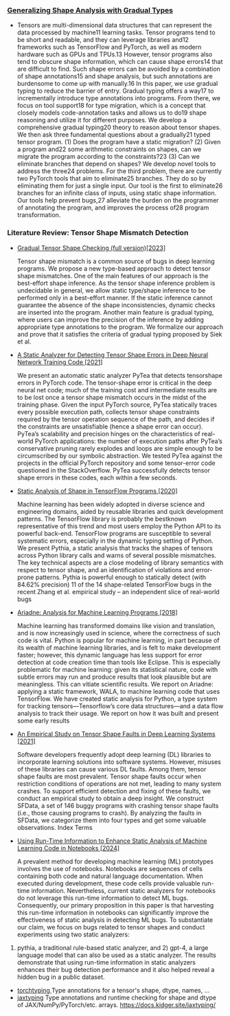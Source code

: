 ### [Generalizing Shape Analysis with Gradual Types](https://web.cs.ucla.edu/~palsberg/paper/ecoop24.pdf)

- Tensors are multi-dimensional data structures that can represent the data processed by machine11
  learning tasks. Tensor programs tend to be short and readable, and they can leverage libraries and12
  frameworks such as TensorFlow and PyTorch, as well as modern hardware such as GPUs and TPUs.13
  However, tensor programs also tend to obscure shape information, which can cause shape errors14
  that are difficult to find. Such shape errors can be avoided by a combination of shape annotations15
  and shape analysis, but such annotations are burdensome to come up with manually.16
  In this paper, we use gradual typing to reduce the barrier of entry. Gradual typing offers a way17
  to incrementally introduce type annotations into programs. From there, we focus on tool support18
  for type migration, which is a concept that closely models code-annotation tasks and allows us to do19
  shape reasoning and utilize it for different purposes. We develop a comprehensive gradual typing20
  theory to reason about tensor shapes. We then ask three fundamental questions about a gradually21
  typed tensor program. (1) Does the program have a static migration? (2) Given a program and22
  some arithmetic constraints on shapes, can we migrate the program according to the constraints?23
  (3) Can we eliminate branches that depend on shapes? We develop novel tools to address the three24
  problems. For the third problem, there are currently two PyTorch tools that aim to eliminate25
  branches. They do so by eliminating them for just a single input. Our tool is the first to eliminate26
  branches for an infinite class of inputs, using static shape information. Our tools help prevent bugs,27
  alleviate the burden on the programmer of annotating the program, and improves the process of28
  program transformation.

### Literature Review: Tensor Shape Mismatch Detection

- [Gradual Tensor Shape Checking (full version)[2023]](https://arxiv.org/pdf/2203.08402)

  Tensor shape mismatch is a common source of bugs in deep
  learning programs. We propose a new type-based approach to detect
  tensor shape mismatches. One of the main features of our approach is
  the best-effort shape inference. As the tensor shape inference problem
  is undecidable in general, we allow static type/shape inference to be
  performed only in a best-effort manner. If the static inference cannot
  guarantee the absence of the shape inconsistencies, dynamic checks are
  inserted into the program. Another main feature is gradual typing, where
  users can improve the precision of the inference by adding appropriate
  type annotations to the program. We formalize our approach and prove
  that it satisfies the criteria of gradual typing proposed by Siek et al.

- [A Static Analyzer for Detecting Tensor Shape Errors in Deep Neural Network Training Code [2021]](https://sf.snu.ac.kr/publications/pytea.pdf)

  We present an automatic static analyzer PyTea that detects tensorshape errors in PyTorch code. The tensor-shape error is critical in
  the deep neural net code; much of the training cost and intermediate results are to be lost once a tensor shape mismatch occurs in
  the midst of the training phase. Given the input PyTorch source,
  PyTea statically traces every possible execution path, collects tensor
  shape constraints required by the tensor operation sequence of the
  path, and decides if the constraints are unsatisfiable (hence a shape
  error can occur). PyTea’s scalability and precision hinges on the
  characteristics of real-world PyTorch applications: the number of
  execution paths after PyTea’s conservative pruning rarely explodes
  and loops are simple enough to be circumscribed by our symbolic
  abstraction. We tested PyTea against the projects in the official
  PyTorch repository and some tensor-error code questioned in the
  StackOverflow. PyTea successfully detects tensor shape errors in
  these codes, each within a few seconds.

- [Static Analysis of Shape in TensorFlow Programs [2020]](https://drops.dagstuhl.de/storage/00lipics/lipics-vol166-ecoop2020/LIPIcs.ECOOP.2020.15/LIPIcs.ECOOP.2020.15.pdf)

  Machine learning has been widely adopted in diverse science and engineering domains, aided by
  reusable libraries and quick development patterns. The TensorFlow library is probably the bestknown representative of this trend and most users employ the Python API to its powerful back-end.
  TensorFlow programs are susceptible to several systematic errors, especially in the dynamic typing
  setting of Python. We present Pythia, a static analysis that tracks the shapes of tensors across
  Python library calls and warns of several possible mismatches. The key technical aspects are a close
  modeling of library semantics with respect to tensor shape, and an identification of violations and
  error-prone patterns. Pythia is powerful enough to statically detect (with 84.62% precision) 11 of
  the 14 shape-related TensorFlow bugs in the recent Zhang et al. empirical study – an independent
  slice of real-world bugs

- [Ariadne: Analysis for Machine Learning Programs [2018]](https://arxiv.org/pdf/1805.04058)

  Machine learning has transformed domains like vision and
  translation, and is now increasingly used in science, where
  the correctness of such code is vital. Python is popular for
  machine learning, in part because of its wealth of machine
  learning libraries, and is felt to make development faster;
  however, this dynamic language has less support for error
  detection at code creation time than tools like Eclipse. This
  is especially problematic for machine learning: given its statistical nature, code with subtle errors may run and produce
  results that look plausible but are meaningless. This can
  vitiate scientific results. We report on Ariadne: applying a
  static framework, WALA, to machine learning code that uses
  TensorFlow. We have created static analysis for Python, a
  type system for tracking tensors—Tensorflow’s core data
  structures—and a data flow analysis to track their usage. We
  report on how it was built and present some early results

- [An Empirical Study on Tensor Shape Faults in Deep Learning Systems [2021]](https://arxiv.org/pdf/2106.02887)

  Software developers frequently adopt deep learning
  (DL) libraries to incorporate learning solutions into software
  systems. However, misuses of these libraries can cause various
  DL faults. Among them, tensor shape faults are most prevalent. Tensor shape faults occur when restriction conditions of
  operations are not met, leading to many system crashes. To
  support efficient detection and fixing of these faults, we conduct
  an empirical study to obtain a deep insight. We construct SFData,
  a set of 146 buggy programs with crashing tensor shape faults
  (i.e., those causing programs to crash). By analyzing the faults in
  SFData, we categorize them into four types and get some valuable
  observations.
  Index Terms

- [Using Run-Time Information to Enhance Static Analysis of Machine Learning Code in Notebooks [2024]](https://dl.acm.org/doi/pdf/10.1145/3663529.3663785)

  A prevalent method for developing machine learning (ML) prototypes involves the use of notebooks. Notebooks are sequences of
  cells containing both code and natural language documentation.
  When executed during development, these code cells provide valuable run-time information. Nevertheless, current static analyzers
  for notebooks do not leverage this run-time information to detect
  ML bugs. Consequently, our primary proposition in this paper is
  that harvesting this run-time information in notebooks can significantly improve the effectiveness of static analysis in detecting
  ML bugs. To substantiate our claim, we focus on bugs related to
  tensor shapes and conduct experiments using two static analyzers:

1. pythia, a traditional rule-based static analyzer, and 2) gpt-4,
   a large language model that can also be used as a static analyzer.
   The results demonstrate that using run-time information in static
   analyzers enhances their bug detection performance and it also
   helped reveal a hidden bug in a public dataset.

- [torchtyping ](https://github.com/patrick-kidger/torchtyping)
  Type annotations for a tensor's shape, dtype, names, ...
- [jaxtyping](https://github.com/patrick-kidger/jaxtyping)
  Type annotations and runtime checking for shape and dtype of JAX/NumPy/PyTorch/etc. arrays. https://docs.kidger.site/jaxtyping/
